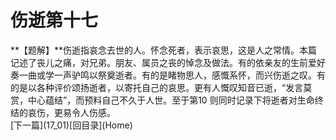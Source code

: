 <h1 class="break">伤逝第十七</h1>
**【题解】**伤逝指哀念去世的人。怀念死者，表示哀思，这是人之常情。本篇记述了丧儿之痛，对兄弟。朋友、属员之丧的悼念及做法。有的依亲友的生前爱好奏一曲或学一声驴鸣以祭奠逝者。有的是睹物思人，感慨系怀，而兴伤逝之叹。有的是以各种评价颂扬逝者，以寄托自己的哀思。更有人慨叹知音已逝，“发言莫赏，中心蕴结”，而预料自己不久于人世。至于第10 则同时记录下将逝者对生命终结的哀伤，更易令人伤感。
<br>[下一篇](17_01)[回目录](Home)
